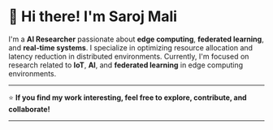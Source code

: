 # 👋 Hi there! I'm Saroj Mali

I'm a **AI Researcher** passionate about **edge computing**, **federated learning**, and **real-time systems**. I specialize in optimizing resource allocation and latency reduction in distributed environments. Currently, I'm focused on research related to **IoT**, **AI**, and **federated learning** in edge computing environments.

---

⭐ **If you find my work interesting, feel free to explore, contribute, and collaborate!**

---
